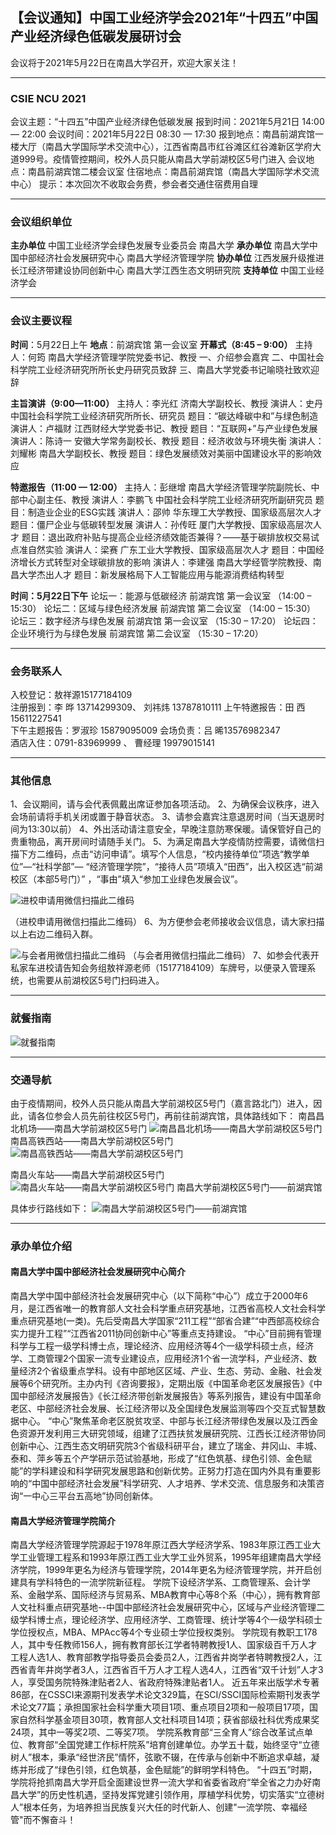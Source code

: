 
## 【会议通知】中国工业经济学会2021年“十四五”中国产业经济绿色低碳发展研讨会

会议将于2021年5月22日在南昌大学召开，欢迎大家关注！

--------

### CSIE NCU 2021
会议主题：“十四五”中国产业经济绿色低碳发展
报到时间：2021年5月21日 14:00 — 22:00
会议时间：2021年5月22日 08:30 — 17:30
报到地点：南昌前湖宾馆一楼大厅（南昌大学国际学术交流中心），江西省南昌市红谷滩区红谷滩新区学府大道999号。疫情管控期间，校外人员只能从南昌大学前湖校区5号门进入
会议地点：南昌前湖宾馆二楼会议室
住宿地点：南昌前湖宾馆（南昌大学国际学术交流中心）
提示：本次回次不收取会务费，参会者交通住宿费用自理

----------

### 会议组织单位
**主办单位**
中国工业经济学会绿色发展专业委员会
南昌大学
**承办单位**
南昌大学中国中部经济社会发展研究中心
南昌大学经济管理学院
**协办单位**
江西发展升级推进长江经济带建设协同创新中心
南昌大学江西生态文明研究院
**支持单位**
中国工业经济学会

---------

### 会议主要议程
**时间**：5月22日上午
**地点**：前湖宾馆 第一会议室
**开幕式（8:45 – 9:00）**
主持人：何筠 南昌大学经济管理学院党委书记、教授
一、介绍参会嘉宾
二、中国社会科学院工业经济研究所所长史丹研究员致辞
三、南昌大学党委书记喻晓社致欢迎辞

**主旨演讲（9:00—11:00）**
主持人：李光红 济南大学副校长、教授
演讲人：史丹 中国社会科学院工业经济研究所所长、研究员
题目：“碳达峰碳中和”与绿色制造
演讲人：卢福财 江西财经大学党委书记、教授
题目：“互联网+”与产业绿色发展
演讲人：陈诗一 安徽大学常务副校长、教授
题目：经济收敛与环境失衡
演讲人：刘耀彬 南昌大学副校长、教授
题目：绿色发展绩效对美丽中国建设水平的影响效应

**特邀报告（11:00 — 12:00）**
主持人：彭继增 南昌大学经济管理学院副院长、中部中心副主任、教授
演讲人：李鹏飞 中国社会科学院工业经济研究所副研究员
题目：制造业企业的ESG实践
演讲人：邵帅 华东理工大学教授、国家级高层次人才
题目：僵尸企业与低碳转型发展
演讲人：孙传旺 厦门大学教授、国家级高层次人才
题目：退出政府补贴与提高企业经济绩效能否兼得？——基于碳排放权交易试点准自然实验
演讲人：梁赛 广东工业大学教授、国家级高层次人才
题目：中国经济增长方式转型对全球碳排放的影响
演讲人：李建强 南昌大学经管学院教授、南昌大学杰出人才
题目：新发展格局下人工智能应用与能源消费结构转型

**时间：5月22日下午**
论坛一：能源与低碳经济
前湖宾馆 第一会议室 （14:00 – 15:30）
论坛二：区域与绿色经济发展
前湖宾馆 第二会议室 （14:00 – 15:30）
论坛三：数字经济与绿色发展
前湖宾馆 第一会议室 （15:30 – 17:20）
论坛四：企业环境行为与绿色发展
前湖宾馆 第二会议室 （15:30 – 17:20）

---------------

### 会务联系人
入校登记：敖祥源15177184109                      
注册报到：李   晔 13714299309、 刘祎炜 13787810111
上午特邀报告：田   西 15611227541                 
下午主题报告：罗淑珍 15879095009
会场负责：吕   晞13576982347                      
酒店入住：0791-83969999 、 曹经理 19979015141

-----------------

### 其他信息
1、会议期间，请与会代表佩戴出席证参加各项活动。
2、为确保会议秩序，进入会场前请将手机关闭或置于静音状态。
3、请参会嘉宾注意退房时间（当天退房时间为13:30以前）
4、外出活动请注意安全，早晚注意防寒保暖。请保管好自己的贵重物品，离开房间时请随手关门。
5、为满足南昌大学疫情防控需要，请微信扫描下方二维码，点击“访问申请”。填写个人信息，“校内接待单位”项选“教学单位”—“社科学部”— “经济管理学院”，“接待人员”项填入“田西”，出入校区选“前湖校区（本部5号门）” ，“事由”填入“参加工业绿色发展会议”。

![进校申请用微信扫描此二维码](https://github.com/greenecon/conferences/gh-pages/1.jpg)

（进校申请用微信扫描此二维码）
6、为方便参会老师接收会议信息，请大家扫描以上右边二维码入群。

![与会者用微信扫描此二维码](./conferences/2.png)
（与会者用微信扫描此二维码）
7、如参会代表开私家车进校请告知会务组敖祥源老师（15177184109）车牌号，以便录入管理系统，也需要从前湖校区5号门扫码进入。

-----------------------

### 就餐指南
![就餐指南](./conferences/3.png)

------------------------

### 交通导航
由于疫情期间，校外人员只能从南昌大学前湖校区5号门（嘉言路北门）进入，因此，请各位参会人员先前往校区5号门，再前往前湖宾馆，具体路线如下：
南昌昌北机场——南昌大学前湖校区5号门
![南昌昌北机场——南昌大学前湖校区5号门](./conferences/4.png)
南昌高铁西站——南昌大学前湖校区5号门
![南昌高铁西站——南昌大学前湖校区5号门](./conferences/5.png)

南昌火车站——南昌大学前湖校区5号门
![南昌火车站——南昌大学前湖校区5号门](./conferences/6.png)
南昌大学前湖校区5号门——前湖宾馆

具体步行路线如下：
![南昌大学前湖校区5号门——前湖宾馆](./conferences/7.png)

------------------

### 承办单位介绍
#### 南昌大学中国中部经济社会发展研究中心简介
南昌大学中国中部经济社会发展研究中心（以下简称“中心”）成立于2000年6月，是江西省唯一的教育部人文社会科学重点研究基地，江西省高校人文社会科学重点研究基地(一类)。先后受南昌大学国家“211工程”“部省合建”“中西部高校综合实力提升工程”“江西省2011协同创新中心”等重点支持建设。
“中心”目前拥有管理科学与工程一级学科博士点，理论经济、应用经济等4个一级学科硕士点，经济学、工商管理2个国家一流专业建设点，应用经济1个省一流学科，产业经济、数量经济2个省级重点学科。设有中部地区区域、产业、生态、劳动、金融、社会发展等6个研究所。主办内刊《咨询要报》，定期出版《中国革命老区发展报告》《中国中部经济发展报告》《长江经济带创新发展报告》等系列报告，建设有中国革命老区、中部经济社会发展、长江经济带以及全国绿色发展监测等四个交互式智慧数据中心。
“中心”聚焦革命老区脱贫攻坚、中部与长江经济带绿色发展以及江西金色资源开发利用三大研究领域，组建了江西扶贫发展研究院、江西长江经济带协同创新中心、江西生态文明研究院3个省级科研平台，建立了瑞金、井冈山、丰城、泰和、萍乡等五个产学研示范试验基地，形成了“红色筑基、绿色引领、金色赋能”的学科建设和科学研究发展思路和创新优势。正努力打造在国内外具有重要影响的“中国中部经济社会发展”科学研究、人才培养、学术交流、信息服务和决策咨询“一中心三平台五高地”协同创新体。

#### 南昌大学经济管理学院简介
南昌大学经济管理学院源起于1978年原江西大学经济学系、1983年原江西工业大学工业管理工程系和1993年原江西工业大学工业外贸系，1995年组建南昌大学经济学院，1999年更名为经济与管理学院，2014年更名为经济管理学院，并开启创建具有学科特色的一流学院新征程。
学院下设经济学系、工商管理系、会计学系、金融学系、国际经济与贸易系、MBA教育中心等8个系（中心），拥有教育部人文社科重点研究基地--中国中部经济社会发展研究中心，区域与产业经济管理二级学科博士点，理论经济学、应用经济学、工商管理、统计学等4个一级学科硕士学位授权点，MBA、MPAcc等4个专业硕士学位授权类别。
学院现有教职工178人，其中专任教师156人，拥有教育部长江学者特聘教授1人、国家级百千万人才工程人选1人、教育部教学指导委员会委员2人，江西省井岗学者特聘教授2人，江西省青年井岗学者3人，江西省百千万人才工程人选4人，江西省“双千计划”人才3人，享受国务院特殊津贴者2人、省政府特殊津贴者1人。
近五年来出版学术专著86部，在CSSCI来源期刊发表学术论文329篇，在SCI/SSCI国际检索期刊发表学术论文77篇；承担国家社会科学重大项目1项、重点项目2项和一般项目17项，国家自然科学基金项目30项，教育部人文社科项目14项；获省部级社科优秀成果奖24项，其中一等奖2项、二等奖7项。
学院系教育部“三全育人”综合改革试点单位、教育部“全国党建工作标杆院系”培育创建单位。办学五十载，始终坚守“立德树人”根本，秉承“经世济民”情怀，弦歌不辍，在传承与创新中不断追求卓越，凝练并形成了“绿色引领，红色筑基，金色赋能”的鲜明学科特色。
“十四五”时期，学院将抢抓南昌大学开启全面建设世界一流大学和省委省政府“举全省之力办好南昌大学”的历史性机遇，坚持发挥党建引领作用，厚植学科优势，切实落实“立德树人”根本任务，为培养担当民族复兴大任的时代新人、创建"一流学院、幸福经管"而不懈奋斗！




